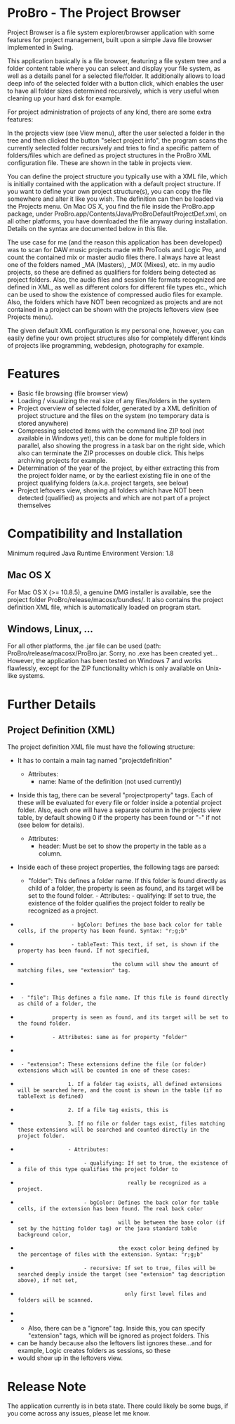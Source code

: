 # ProBro - The Project Browser

Project Browser is a file system explorer/browser application with some features for project management, built upon a simple Java file browser implemented in Swing. 

This application basically is a file browser, featuring a file system tree and a folder content table where you can select and display your file system, as well as a details panel for a selected file/folder. It additionally allows to load deep info of the selected folder with a button click, which enables the user to have all folder sizes determined recursively, which is very useful when cleaning up your hard disk for example.

For project administration of projects of any kind, there are some extra features:

In the projects view (see View menu), after the user selected a folder in the tree and then clicked the button "select project info", the program scans the currently selected folder recursively and tries to find a specific pattern of folders/files which are defined as project structures in the ProBro XML configuration file. These are shown in the table in projects view.

You can define the project structure you typically use with a XML file, which is initially contained with the application with a default project structure. If you want to define your own project structure(s), you can copy the file somewhere and alter it like you wish. The definition can then be loaded via the Projects menu. On Mac OS X, you find the file inside the ProBro.app package, under ProBro.app/Contents/Java/ProBroDefaultProjectDef.xml, on all other platforms, you have downloaded the file anyway during installation. Details on the syntax are documented below in this file.   

The use case for me (and the reason this application has been developed) was to scan for DAW music projects made with ProTools and Logic Pro, and count the contained mix or master audio files there. I always have at least one of the folders named _MA (Masters), _MIX (Mixes), etc. in my audio projects, so these are defined as qualifiers for folders being detected as project folders. Also, the audio files and session file formats recognized are defined in XML, as well as different colors for different file types etc., which can be used to show the existence of compressed audio files for example. Also, the folders which have NOT been recognized as projects and are not contained in a project can be shown with the projects leftovers view (see Projects menu). 

The given default XML configuration is my personal one, however, you can easily define your own project structures also for completely different kinds of projects like programming, webdesign, photography for example.  

# Features

- Basic file browsing (file browser view)
- Loading / visualizing the real size of any files/folders in the system
- Project overview of selected folder, generated by a XML definition of project structure and the files on the system (no temporary data is stored anywhere)
- Compressing selected items with the command line ZIP tool (not available in Windows yet), this can be done for multiple folders in parallel, also showing the progress in a task bar on the right side, which also can terminate the ZIP processes on double click. This helps archiving projects for example.
- Determination of the year of the project, by either extracting this from the project folder name, or by the earliest existing file in one of the project qualifying folders (a.k.a. project targets, see below)
- Project leftovers view, showing all folders which have NOT been detected (qualified) as projects and which are not part of a project themselves 

# Compatibility and Installation

Minimum required Java Runtime Environment Version: 1.8

## Mac OS X
For Mac OS X (>= 10.8.5), a genuine DMG installer is available, see the project folder ProBro/release/macosx/bundles/. It also contains the project definition XML file, which is automatically loaded on program start.

## Windows, Linux, ...
For all other platforms, the .jar file can be used (path: ProBro/release/macosx/ProBro.jar. Sorry, no .exe has been created yet... However, the application has been tested on Windows 7 and works flawlessly, except for the ZIP functionality which is only available on Unix-like systems.

# Further Details

## Project Definition (XML)
The project definition XML file must have the following structure:

- It has to contain a main tag named "projectdefinition"
	- Attributes:
		- name: Name of the definition (not used currently)
		
- Inside this tag, there can be several "projectproperty" tags. Each of these will be evaluated for
  every file or folder inside a potential project folder. Also, each one will have a separate column in
  the projects view table, by default showing 0 if the property has been found or "-" if not (see below for details).
	- Attributes:
 		- header: Must be set to show the property in the table as a column.

- Inside each of these project properties, the following tags are parsed:
  - "folder": This defines a folder name. If this folder is found directly as child of a folder, the
              property is seen as found, and its target will be set to the found folder.
				- Attributes:
 					- qualifying: If set to true, the existence of the folder qualifies the project folder to 
 	               really be recognized as a project.
 *                      - bgColor: Defines the base back color for table cells, if the property has been found. Syntax: "r;g;b"
 *                      - tableText: This text, if set, is shown if the property has been found. If not specified,
 *                                   the column will show the amount of matching files, see "extension" tag.
 *                                   
 *   	- "file": This defines a file name. If this file is found directly as child of a folder, the
 *                property is seen as found, and its target will be set to the found folder.
 *                - Attributes: same as for property "folder"
 *                
 *      - "extension": These extensions define the file (or folder) extensions which will be counted in one of these cases:
 *                     1. If a folder tag exists, all defined extensions will be searched here, and the count is shown in the table (if no tableText is defined)
 *                     2. If a file tag exists, this is  
 *                     3. If no file or folder tags exist, files matching these extensions will be searched and counted directly in the project folder.
 *                     - Attributes:
 *                  		- qualifying: If set to true, the existence of a file of this type qualifies the project folder to 
 *                          	          really be recognized as a project.
 *                      	- bgColor: Defines the back color for table cells, if the extension has been found. The real back color
 *                                     will be between the base color (if set by the hitting folder tag) or the java standard table background color,
 *                                     the exact color being defined by the percentage of files with the extension. Syntax: "r;g;b"
 *                          - recursive: If set to true, files will be searched deeply inside the target (see "extension" tag description above), if not set,
 *                                       only first level files and folders will be scanned.
 * 
 * - Also, there can be a "ignore" tag. Inside this, you can specify "extension" tags, which will be ignored as project folders. This
 *   can be handy because also the leftovers list ignores these...and for example, Logic creates folders as sessions, so these
 *   would show up in the leftovers view.


# Release Note

The application currently is in beta state. There could likely be some bugs, if you come across any issues, please let me know. 
